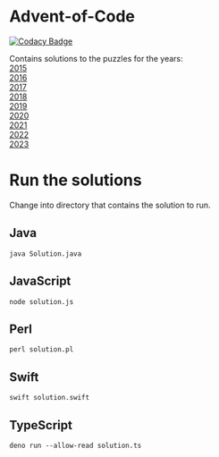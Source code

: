 # Advent-of-Code
[![Codacy Badge](https://app.codacy.com/project/badge/Grade/46ac6280fbca4de38faa568d5f9b7599)](https://www.codacy.com/gh/christianeiselt/Advent-of-Code/dashboard?utm_source=github.com&amp;utm_medium=referral&amp;utm_content=christianeiselt/Advent-of-Code&amp;utm_campaign=Badge_Grade)

Contains solutions to the puzzles for the years:  
[2015](https://adventofcode.com/2015/)  
[2016](https://adventofcode.com/2016/)  
[2017](https://adventofcode.com/2017/)  
[2018](https://adventofcode.com/2018/)  
[2019](https://adventofcode.com/2019/)  
[2020](https://adventofcode.com/2020/)  
[2021](https://adventofcode.com/2021/)  
[2022](https://adventofcode.com/2022/)  
[2023](https://adventofcode.com/2023/)

# Run the solutions
Change into directory that contains the solution to run.

## Java
`java Solution.java`

## JavaScript
`node solution.js`

## Perl
`perl solution.pl`

## Swift
`swift solution.swift`

## TypeScript
`deno run --allow-read solution.ts`